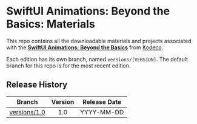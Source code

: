 # SwiftUI Animations: Beyond the Basics: Materials

This repo contains all the downloadable materials and projects associated with the **[SwiftUI Animations: Beyond the Basics](https://www.kodeco.com/library)** from [Kodeco](https://www.kodeco.com).

Each edition has its own branch, named `versions/[VERSION]`. The default branch for this repo is for the most recent edition.

## Release History

| Branch                                                                                  | Version | Release Date |
| --------------------------------------------------------------------------------------- |:-------:|:------------:|
| [versions/1.0](https://github.com/kodecocodes/video-swab-materials/tree/versions/1.0) | 1.0     | YYYY-MM-DD   |
